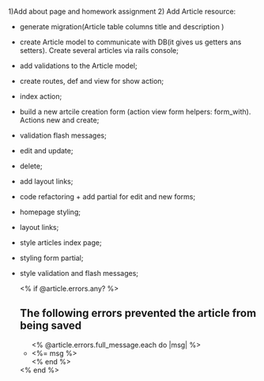 1)Add about page and homework assignment
2) Add Article resource:
- generate migration(Article table columns title and description )
- create Article model to communicate with DB(it gives us getters ans setters). Create several articles via rails console;
- add validations to the Article model;
- create routes, def and view for show action;
- index action;
- build a new artcile creation form (action view form helpers: form_with). Actions new and create;
- validation flash messages;
- edit and update;
- delete;
- add layout links;
- code refactoring + add partial for edit and new forms;
- homepage styling;
- layout links;
- style articles index page;
- styling form partial;
- style validation and flash messages;


  <% if @article.errors.any? %>
    <h2>The following errors prevented the article from being saved</h2>
    <ul>
      <% @article.errors.full_message.each do |msg| %>
        <li><%= msg %></li>
      <% end %>
    </ul>
  <% end %>